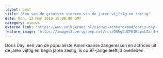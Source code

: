 ```yaml
---
layout: post
title: "Een van de grootste sterren van de jaren vijftig en zestig"
date: Mon, 13 May 2019 15:08:00 GMT
category: nieuws
externe_link: "https://www.volkskrant.nl/nieuws-achtergrond/doris-day-1922-2019-een-van-de-grootste-sterren-van-de-jaren-vijftig-en-zestig~bb211413/"
feature_image: "https://images3.persgroep.net/rcs/GSkg5UZY61KLpsLZa-d-6yPDqzc/diocontent/148237666/_crop/0/1093/3707/3707/_fill/320/320?appId=93a17a8fd81db0de025c8abd1cca1279&quality=0.85"
---
```


Doris Day, een van de populairste Amerikaanse zangeressen en actrices uit de jaren vijftig en begin jaren zestig, is op 97-jarige leeftijd overleden.
